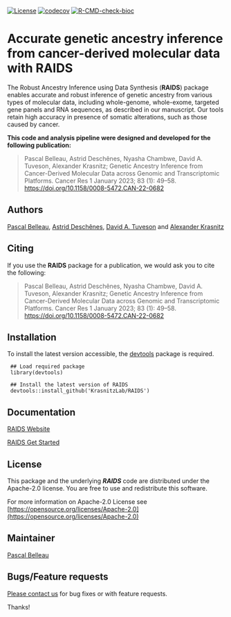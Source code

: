 <!-- badges: start -->
[![License](https://img.shields.io/badge/License-Apache_2.0-blue.svg)](https://opensource.org/licenses/Apache-2.0)
[![codecov](https://codecov.io/gh/krasnitzlab/RAIDS/branch/main/graph/badge.svg?token=LPFLOMUDVT)](https://codecov.io/gh/krasnitzlab/RAIDS)
[![R-CMD-check-bioc](https://github.com/krasnitzlab/RAIDS/actions/workflows/check-bioc.yaml/badge.svg)](https://github.com/krasnitzlab/RAIDS/actions/workflows/check-bioc.yaml)
<!-- badges: end -->


# Accurate genetic ancestry inference from cancer-derived molecular data with **RAIDS** #

The Robust Ancestry Inference using Data Synthesis (**RAIDS**) package 
enables accurate and robust inference of genetic 
ancestry from various types of molecular data, including whole-genome, 
whole-exome, targeted gene panels and RNA sequences, as described in our 
manuscript. Our tools retain high accuracy in presence of somatic 
alterations, such as those caused by cancer.

**This code and analysis pipeline were designed and developed for the following publication:**

>  Pascal Belleau, Astrid Deschênes, Nyasha Chambwe, David A. Tuveson, Alexander Krasnitz; Genetic Ancestry Inference from Cancer-Derived Molecular Data across Genomic and Transcriptomic Platforms. Cancer Res 1 January 2023; 83 (1): 49–58. https://doi.org/10.1158/0008-5472.CAN-22-0682


## Authors ##

[Pascal Belleau](http://ca.linkedin.com/in/pascalbelleau "Pascal Belleau"),
[Astrid Desch&ecirc;nes](https://www.linkedin.com/in/astriddeschenes "Astrid Desch&ecirc;nes"),
[David A. Tuveson](https://tuvesonlab.labsites.cshl.edu/) and
[Alexander Krasnitz](https://www.cshl.edu/research/faculty-staff/alexander-krasnitz/ "Alexander Krasnitz")


## Citing ##

If you use the **RAIDS** package for a publication, we would ask you to cite 
the following:

>  Pascal Belleau, Astrid Deschênes, Nyasha Chambwe, David A. Tuveson, Alexander Krasnitz; Genetic Ancestry Inference from Cancer-Derived Molecular Data across Genomic and Transcriptomic Platforms. Cancer Res 1 January 2023; 83 (1): 49–58. https://doi.org/10.1158/0008-5472.CAN-22-0682


## Installation ##

To install the latest version accessible, the [devtools](https://cran.r-project.org/web/packages/devtools/index.html) 
package is required.

     ## Load required package
     library(devtools)

     ## Install the latest version of RAIDS
     devtools::install_github('KrasnitzLab/RAIDS')


## Documentation ##

[RAIDS Website](https://krasnitzlab.github.io/RAIDS/)

[RAIDS Get Started](https://krasnitzlab.github.io/RAIDS/articles/RAIDS.html)


## License ##

This package and the underlying **_RAIDS_** code are distributed under 
the Apache-2.0 license. You are free to use and redistribute this software. 

For more information on Apache-2.0 License see
[https://opensource.org/licenses/Apache-2.0](https://opensource.org/licenses/Apache-2.0)



## Maintainer

[Pascal Belleau](https://github.com/belleau/ "Pascal Belleau")


## Bugs/Feature requests ##

[Please contact us](https://github.com/KrasnitzLab/RAIDS/issues) for bug fixes or with feature requests. 

Thanks!
